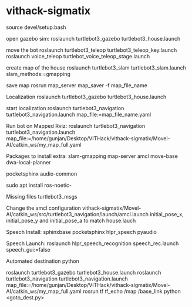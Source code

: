 # vithack-sigmatix

source devel/setup.bash


open gazebo sim:
roslaunch turtlebot3_gazebo turtlebot3_house.launch


move the bot
roslaunch turtlebot3_teleop turtlebot3_teleop_key.launch
roslaunch voice_teleop turtlebot_voice_teleop_stage.launch

create map of the house
roslaunch turtlebot3_slam turtlebot3_slam.launch slam_methods:=gmapping


save map
rosrun map_server map_saver -f map_file_name


Localization
roslaunch turtlebot3_gazebo turtlebot3_house.launch


start localization
roslaunch turtlebot3_navigation turtlebot3_navigation.launch map_file:=map_file_name.yaml


Run bot on Mapped Rviz:
roslaunch turtlebot3_navigation turtlebot3_navigation.launch map_file:=/home/gunjan/Desktop/VITHack/vithack-sigmatix/Movel-AI/catkin_ws/my_map_full.yaml

Packages to install extra:
slam-gmapping
map-server
amcl
move-base
dwa-local-planner


pocketsphinx
audio-common


sudo apt install ros-noetic-<package-name>

Missing files
turtlebot3_msgs

Change the amcl configuration vithack-sigmatix/Movel-AI/catkin_ws/src/turtlebot3_navigation/launch/amcl.launch initial_pose_x, initial_pose_y and initial_pose_a to match house.lauch


Speech Install:
sphinxbase
pocketsphinx
hlpr_speech
pyaudio

Speech Launch:
roslaunch hlpr_speech_recognition speech_rec.launch speech_gui:=false




Automated destination python

roslaunch turtlebot3_gazebo turtlebot3_house.launch
roslaunch turtlebot3_navigation turtlebot3_navigation.launch map_file:=/home/gunjan/Desktop/VITHack/vithack-sigmatix/Movel-AI/catkin_ws/my_map_full.yaml
rosrun tf tf_echo /map /base_link
python <goto_dest.py>
